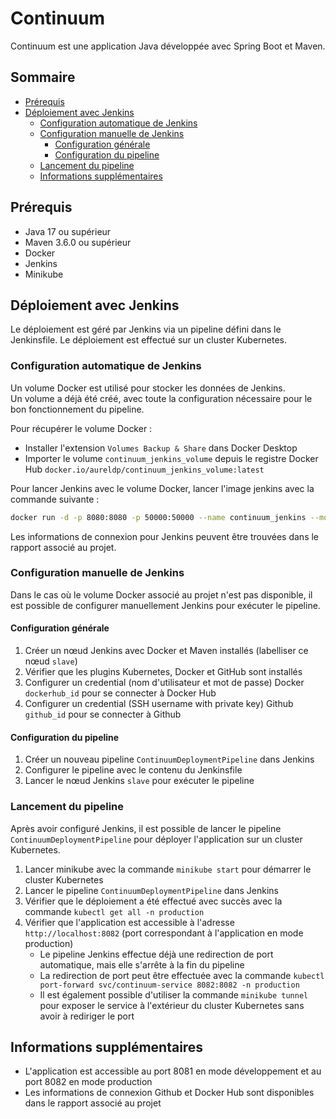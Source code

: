 # Continuum

Continuum est une application Java développée avec Spring Boot et Maven.

## Sommaire

- [Prérequis](#prérequis)
- [Déploiement avec Jenkins](#déploiement-avec-jenkins)
  - [Configuration automatique de Jenkins](#configuration-automatique-de-jenkins)
  - [Configuration manuelle de Jenkins](#configuration-manuelle-de-jenkins)
    - [Configuration générale](#configuration-générale)
    - [Configuration du pipeline](#configuration-du-pipeline)
  - [Lancement du pipeline](#lancement-du-pipeline)
  - [Informations supplémentaires](#informations-supplémentaires)

## Prérequis

- Java 17 ou supérieur
- Maven 3.6.0 ou supérieur
- Docker
- Jenkins
- Minikube

## Déploiement avec Jenkins

Le déploiement est géré par Jenkins via un pipeline défini dans le Jenkinsfile. Le déploiement est effectué sur un cluster Kubernetes.

### Configuration automatique de Jenkins

Un volume Docker est utilisé pour stocker les données de Jenkins. \
Un volume a déjà été créé, avec toute la configuration nécessaire pour le bon fonctionnement du pipeline.

Pour récupérer le volume Docker :
- Installer l'extension `Volumes Backup & Share` dans Docker Desktop
- Importer le volume `continuum_jenkins_volume` depuis le registre Docker Hub `docker.io/aureldp/continuum_jenkins_volume:latest`

Pour lancer Jenkins avec le volume Docker, lancer l'image jenkins avec la commande suivante :
```bash
docker run -d -p 8080:8080 -p 50000:50000 --name continuum_jenkins --mount source=continuum_jenkins_volume,target=/var/jenkins_home docker.io/jenkins/jenkins:lts
```

Les informations de connexion pour Jenkins peuvent être trouvées dans le rapport associé au projet.

### Configuration manuelle de Jenkins

Dans le cas où le volume Docker associé au projet n'est pas disponible, il est possible de configurer manuellement Jenkins pour exécuter le pipeline.

#### Configuration générale

1. Créer un nœud Jenkins avec Docker et Maven installés (labelliser ce nœud `slave`)
2. Vérifier que les plugins Kubernetes, Docker et GitHub sont installés
3. Configurer un credential (nom d'utilisateur et mot de passe) Docker `dockerhub_id` pour se connecter à Docker Hub
4. Configurer un credential (SSH username with private key) Github `github_id` pour se connecter à Github

#### Configuration du pipeline

1. Créer un nouveau pipeline `ContinuumDeploymentPipeline` dans Jenkins
2. Configurer le pipeline avec le contenu du Jenkinsfile
3. Lancer le nœud Jenkins `slave` pour exécuter le pipeline

### Lancement du pipeline

Après avoir configuré Jenkins, il est possible de lancer le pipeline `ContinuumDeploymentPipeline` pour déployer l'application sur un cluster Kubernetes.

1. Lancer minikube avec la commande `minikube start` pour démarrer le cluster Kubernetes
2. Lancer le pipeline `ContinuumDeploymentPipeline` dans Jenkins
3. Vérifier que le déploiement a été effectué avec succès avec la commande `kubectl get all -n production`
4. Vérifier que l'application est accessible à l'adresse `http://localhost:8082` (port correspondant à l'application en mode production)
   - Le pipeline Jenkins effectue déjà une redirection de port automatique, mais elle s'arrête à la fin du pipeline
   - La redirection de port peut être effectuée avec la commande `kubectl port-forward svc/continuum-service 8082:8082 -n production`
   - Il est également possible d'utiliser la commande `minikube tunnel` pour exposer le service à l'extérieur du cluster Kubernetes sans avoir à rediriger le port

## Informations supplémentaires

- L'application est accessible au port 8081 en mode développement et au port 8082 en mode production
- Les informations de connexion Github et Docker Hub sont disponibles dans le rapport associé au projet